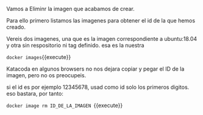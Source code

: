 Vamos a Eliminr la imagen que acabamos de crear.

Para ello primero listamos las imagenes para obtener el id de la que hemos creado.

Vereis dos imagenes, una que es la imagen correspondiente a ubuntu:18.04 y otra sin respositorio ni tag definido. esa es la nuestra

`docker images`{{execute}}

Katacoda en algunos browsers no nos dejara copiar y pegar el ID de la imagen, pero no os preocupeis.

si el id es por ejemplo 12345678, usad como id solo los primeros digitos. eso bastara, por tanto:

`docker image rm ID_DE_LA_IMAGEN `{{execute}}

